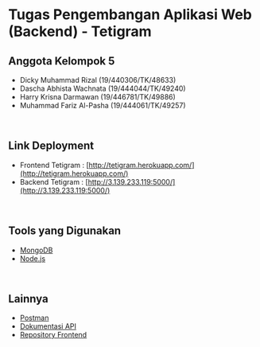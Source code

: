 # Tugas Pengembangan Aplikasi Web (Backend) - Tetigram

## Anggota Kelompok 5
- Dicky Muhammad Rizal (19/440306/TK/48633)
- Dascha Abhista Wachnata (19/444044/TK/49240)
- Harry Krisna Darmawan (19/446781/TK/49886)
- Muhammad Fariz Al-Pasha (19/444061/TK/49257)
<br/>

## Link Deployment
- Frontend Tetigram : [http://tetigram.herokuapp.com/](http://tetigram.herokuapp.com/)
- Backend Tetigram : [http://3.139.233.119:5000/](http://3.139.233.119:5000/)
<br/>

## Tools yang Digunakan
- [MongoDB](https://www.mongodb.com/try/download/community)
- [Node.js](https://nodejs.org/en/download/)
<br/>

## Lainnya
- [Postman](https://www.postman.com/downloads/)
- [Dokumentasi API](https://documenter.getpostman.com/view/11446853/UUxwE9gs)
- [Repository Frontend](https://github.com/harrykid23/tetigram-frontend)

